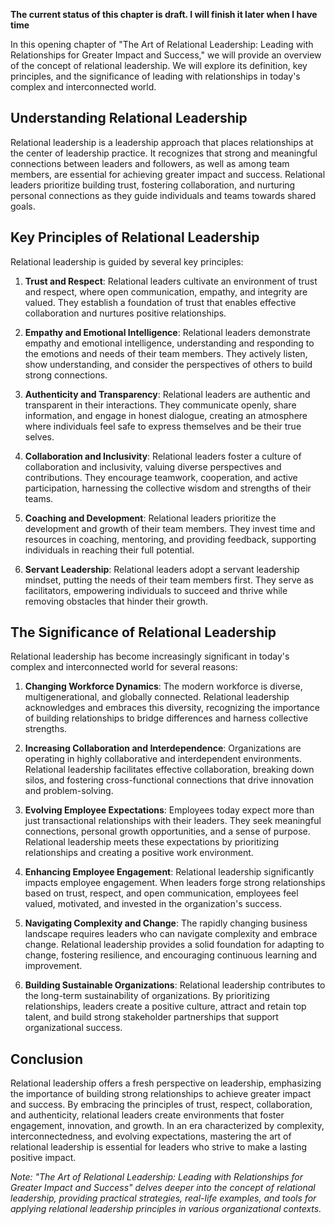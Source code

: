 **The current status of this chapter is draft. I will finish it later when I have time**

In this opening chapter of "The Art of Relational Leadership: Leading with Relationships for Greater Impact and Success," we will provide an overview of the concept of relational leadership. We will explore its definition, key principles, and the significance of leading with relationships in today's complex and interconnected world.

Understanding Relational Leadership
-----------------------------------

Relational leadership is a leadership approach that places relationships at the center of leadership practice. It recognizes that strong and meaningful connections between leaders and followers, as well as among team members, are essential for achieving greater impact and success. Relational leaders prioritize building trust, fostering collaboration, and nurturing personal connections as they guide individuals and teams towards shared goals.

Key Principles of Relational Leadership
---------------------------------------

Relational leadership is guided by several key principles:

1. **Trust and Respect**: Relational leaders cultivate an environment of trust and respect, where open communication, empathy, and integrity are valued. They establish a foundation of trust that enables effective collaboration and nurtures positive relationships.

2. **Empathy and Emotional Intelligence**: Relational leaders demonstrate empathy and emotional intelligence, understanding and responding to the emotions and needs of their team members. They actively listen, show understanding, and consider the perspectives of others to build strong connections.

3. **Authenticity and Transparency**: Relational leaders are authentic and transparent in their interactions. They communicate openly, share information, and engage in honest dialogue, creating an atmosphere where individuals feel safe to express themselves and be their true selves.

4. **Collaboration and Inclusivity**: Relational leaders foster a culture of collaboration and inclusivity, valuing diverse perspectives and contributions. They encourage teamwork, cooperation, and active participation, harnessing the collective wisdom and strengths of their teams.

5. **Coaching and Development**: Relational leaders prioritize the development and growth of their team members. They invest time and resources in coaching, mentoring, and providing feedback, supporting individuals in reaching their full potential.

6. **Servant Leadership**: Relational leaders adopt a servant leadership mindset, putting the needs of their team members first. They serve as facilitators, empowering individuals to succeed and thrive while removing obstacles that hinder their growth.

The Significance of Relational Leadership
-----------------------------------------

Relational leadership has become increasingly significant in today's complex and interconnected world for several reasons:

1. **Changing Workforce Dynamics**: The modern workforce is diverse, multigenerational, and globally connected. Relational leadership acknowledges and embraces this diversity, recognizing the importance of building relationships to bridge differences and harness collective strengths.

2. **Increasing Collaboration and Interdependence**: Organizations are operating in highly collaborative and interdependent environments. Relational leadership facilitates effective collaboration, breaking down silos, and fostering cross-functional connections that drive innovation and problem-solving.

3. **Evolving Employee Expectations**: Employees today expect more than just transactional relationships with their leaders. They seek meaningful connections, personal growth opportunities, and a sense of purpose. Relational leadership meets these expectations by prioritizing relationships and creating a positive work environment.

4. **Enhancing Employee Engagement**: Relational leadership significantly impacts employee engagement. When leaders forge strong relationships based on trust, respect, and open communication, employees feel valued, motivated, and invested in the organization's success.

5. **Navigating Complexity and Change**: The rapidly changing business landscape requires leaders who can navigate complexity and embrace change. Relational leadership provides a solid foundation for adapting to change, fostering resilience, and encouraging continuous learning and improvement.

6. **Building Sustainable Organizations**: Relational leadership contributes to the long-term sustainability of organizations. By prioritizing relationships, leaders create a positive culture, attract and retain top talent, and build strong stakeholder partnerships that support organizational success.

Conclusion
----------

Relational leadership offers a fresh perspective on leadership, emphasizing the importance of building strong relationships to achieve greater impact and success. By embracing the principles of trust, respect, collaboration, and authenticity, relational leaders create environments that foster engagement, innovation, and growth. In an era characterized by complexity, interconnectedness, and evolving expectations, mastering the art of relational leadership is essential for leaders who strive to make a lasting positive impact.

*Note: "The Art of Relational Leadership: Leading with Relationships for Greater Impact and Success" delves deeper into the concept of relational leadership, providing practical strategies, real-life examples, and tools for applying relational leadership principles in various organizational contexts.*
